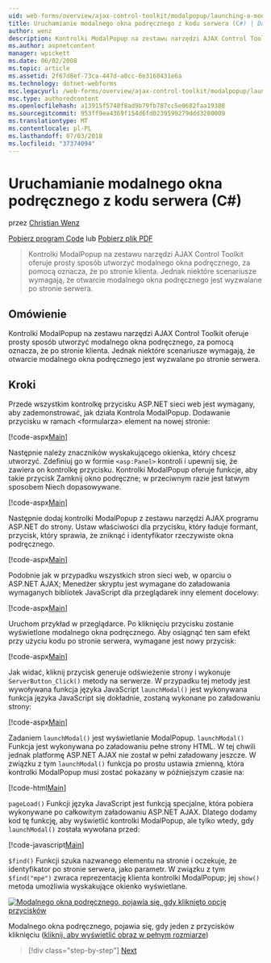 ```yaml
---
uid: web-forms/overview/ajax-control-toolkit/modalpopup/launching-a-modal-popup-window-from-server-code-cs
title: Uruchamianie modalnego okna podręcznego z kodu serwera (C#) | Dokumentacja firmy Microsoft
author: wenz
description: Kontrolki ModalPopup na zestawu narzędzi AJAX Control Toolkit oferuje prosty sposób utworzyć modalnego okna podręcznego, za pomocą oznacza, że po stronie klienta. Jednak niektóre scenariusze wymagają tego t...
ms.author: aspnetcontent
manager: wpickett
ms.date: 06/02/2008
ms.topic: article
ms.assetid: 2f67d8ef-73ca-447d-a0cc-6e3168431e6a
ms.technology: dotnet-webforms
msc.legacyurl: /web-forms/overview/ajax-control-toolkit/modalpopup/launching-a-modal-popup-window-from-server-code-cs
msc.type: authoredcontent
ms.openlocfilehash: a13915f5748f8ad9b79fb787cc5e0682faa19388
ms.sourcegitcommit: 953ff9ea4369f154d6fd0239599279ddd3280009
ms.translationtype: MT
ms.contentlocale: pl-PL
ms.lasthandoff: 07/03/2018
ms.locfileid: "37374094"
---
```

<a name="launching-a-modal-popup-window-from-server-code-c"></a>Uruchamianie modalnego okna podręcznego z kodu serwera (C#)
====================
przez [Christian Wenz](https://github.com/wenz)

[Pobierz program Code](http://download.microsoft.com/download/2/4/0/24052038-f942-4336-905b-b60ae56f0dd5/ModalPopup1.cs.zip) lub [Pobierz plik PDF](http://download.microsoft.com/download/b/6/a/b6ae89ee-df69-4c87-9bfb-ad1eb2b23373/modalpopup1CS.pdf)

> Kontrolki ModalPopup na zestawu narzędzi AJAX Control Toolkit oferuje prosty sposób utworzyć modalnego okna podręcznego, za pomocą oznacza, że po stronie klienta. Jednak niektóre scenariusze wymagają, że otwarcie modalnego okna podręcznego jest wyzwalane po stronie serwera.


## <a name="overview"></a>Omówienie

Kontrolki ModalPopup na zestawu narzędzi AJAX Control Toolkit oferuje prosty sposób utworzyć modalnego okna podręcznego, za pomocą oznacza, że po stronie klienta. Jednak niektóre scenariusze wymagają, że otwarcie modalnego okna podręcznego jest wyzwalane po stronie serwera.

## <a name="steps"></a>Kroki

Przede wszystkim kontrolkę przycisku ASP.NET sieci web jest wymagany, aby zademonstrować, jak działa Kontrola ModalPopup. Dodawanie przycisku w ramach &lt;formularza&gt; element na nowej stronie:

[!code-aspx[Main](launching-a-modal-popup-window-from-server-code-cs/samples/sample1.aspx)]

Następnie należy znaczników wyskakującego okienka, który chcesz utworzyć. Zdefiniuj go w formie `<asp:Panel>` kontroli i upewnij się, że zawiera on kontrolkę przycisku. Kontrolki ModalPopup oferuje funkcje, aby takie przycisk Zamknij okno podręczne; w przeciwnym razie jest łatwym sposobem Niech dopasowywane.

[!code-aspx[Main](launching-a-modal-popup-window-from-server-code-cs/samples/sample2.aspx)]

Następnie dodaj kontrolki ModalPopup z zestawu narzędzi AJAX programu ASP.NET do strony. Ustaw właściwości dla przycisku, który ładuje formant, przycisk, który sprawia, że zniknąć i identyfikator rzeczywiste okna podręcznego.

[!code-aspx[Main](launching-a-modal-popup-window-from-server-code-cs/samples/sample3.aspx)]

Podobnie jak w przypadku wszystkich stron sieci web, w oparciu o ASP.NET AJAX; Menedżer skryptu jest wymagane do załadowania wymaganych bibliotek JavaScript dla przeglądarek inny element docelowy:

[!code-aspx[Main](launching-a-modal-popup-window-from-server-code-cs/samples/sample4.aspx)]

Uruchom przykład w przeglądarce. Po kliknięciu przycisku zostanie wyświetlone modalnego okna podręcznego. Aby osiągnąć ten sam efekt przy użyciu kodu po stronie serwera, wymagane jest nowy przycisk:

[!code-aspx[Main](launching-a-modal-popup-window-from-server-code-cs/samples/sample5.aspx)]

Jak widać, kliknij przycisk generuje odświeżenie strony i wykonuje `ServerButton_Click()` metody na serwerze. W przypadku tej metody jest wywoływana funkcja języka JavaScript `launchModal()` jest wykonywana funkcja języka JavaScript się dokładnie, zostaną wykonane po załadowaniu strony:

[!code-aspx[Main](launching-a-modal-popup-window-from-server-code-cs/samples/sample6.aspx)]

Zadaniem `launchModal()` jest wyświetlanie ModalPopup. `launchModal()` Funkcja jest wykonywana po załadowaniu pełne strony HTML. W tej chwili jednak platformę ASP.NET AJAX nie został w pełni załadowany jeszcze. W związku z tym `launchModal()` funkcja po prostu ustawia zmienną, która kontrolki ModalPopup musi zostać pokazany w późniejszym czasie na:

[!code-html[Main](launching-a-modal-popup-window-from-server-code-cs/samples/sample7.html)]

`pageLoad()` Funkcji języka JavaScript jest funkcją specjalne, która pobiera wykonywane po całkowitym załadowaniu ASP.NET AJAX. Dlatego dodamy kod tę funkcję, aby wyświetlić kontrolki ModalPopup, ale tylko wtedy, gdy `launchModal()` została wywołana przed:

[!code-javascript[Main](launching-a-modal-popup-window-from-server-code-cs/samples/sample8.js)]

`$find()` Funkcji szuka nazwanego elementu na stronie i oczekuje, że identyfikator po stronie serwera, jako parametr. W związku z tym `$find("mpe")` zwraca reprezentację klienta kontrolki ModalPopup; jej `show()` metoda umożliwia wyskakujące okienko wyświetlane.


[![Modalnego okna podręcznego, pojawia się, gdy kliknięto opcję przycisków](launching-a-modal-popup-window-from-server-code-cs/_static/image2.png)](launching-a-modal-popup-window-from-server-code-cs/_static/image1.png)

Modalnego okna podręcznego, pojawia się, gdy jeden z przycisków kliknięciu ([kliknij, aby wyświetlić obraz w pełnym rozmiarze](launching-a-modal-popup-window-from-server-code-cs/_static/image3.png))

> [!div class="step-by-step"]
> [Next](using-modalpopup-with-a-repeater-control-cs.md)
